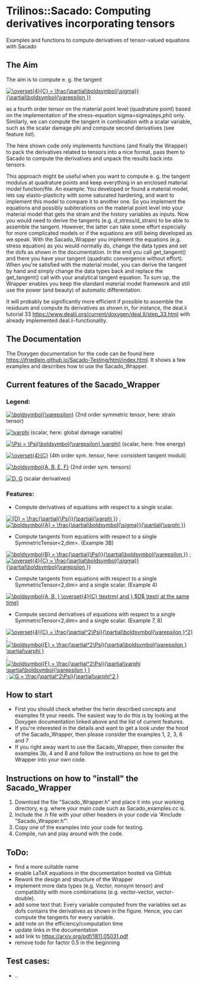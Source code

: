 # Trilinos::Sacado: Computing derivatives incorporating tensors
Examples and functions to compute derivatives of tensor-valued equations with Sacado

## The Aim
The aim is to compute e. g. the tangent

<a href="https://www.codecogs.com/eqnedit.php?latex=\overset{4}{C}&space;=&space;\frac{\partial\boldsymbol{\sigma}}{\partial\boldsymbol{\varepsilon&space;}}" target="_blank"><img src="https://latex.codecogs.com/gif.latex?\overset{4}{C}&space;=&space;\frac{\partial\boldsymbol{\sigma}}{\partial\boldsymbol{\varepsilon&space;}}" title="\overset{4}{C} = \frac{\partial\boldsymbol{\sigma}}{\partial\boldsymbol{\varepsilon }}" /></a>

as a fourth order tensor on the material point level (quadrature point) based on the implementation of the stress-equation sigma=sigma(eps,phi) only. Similarly, we can compute the tangent in combination with a scalar variable, such as the scalar damage phi and compute second derivatives (see feature list).
 
The here shown code only implements functions (and finally the Wrapper) to pack the derivatives related to tensors into a nice format, pass them to Sacado to compute the derivatives and unpack the results back into tensors.

This approach might be useful when you want to compute e. g. the tangent modulus at quadrature points and keep everything in an enclosed material model function/file. An example: You developed or found a material model, lets say elasto-plasticity with some saturated hardening, and want to implement this model to compare it to another one. So you implement the equations and possibly subiterations on the material point level into your material model that gets the strain and the history variables as inputs. Now you would need to derive the tangents (e.g. d_stress/d_strain) to be able to assemble the tangent. However, the latter can take some effort especially for more complicated models or if the equations are still being developed as we speak. With the Sacado_Wrapper you implement the equations (e.g. stress equation) as you would normally do, change the data types and set the dofs as shown in the documentation. In the end you call get_tangent() and there you have your tangent (quadratic convergence without effort). When you're satisfied with the material model, you can derive the tangent by hand and simply change the data types back and replace the get_tangent() call with your analytical tangent equation. To sum up, the Wrapper enables you keep the standard material model framework and still use the power (and beauty) of automatic differentation.

It will probably be significantly more efficient if possible to assemble the residuum and compute its derivatives as shown in, for instance, the deal.ii tutorial 33 https://www.dealii.org/current/doxygen/deal.II/step_33.html with already implemented deal.ii-functionality.

## The Documentation
The Doxygen documentation for the code can be found here https://jfriedlein.github.io/Sacado-Testing/html/index.html. It shows a few examples and describes how to use the Sacado_Wrapper.

## Current features of the Sacado_Wrapper
### Legend:

<a href="https://www.codecogs.com/eqnedit.php?latex=\boldsymbol{\varepsilon}" target="_blank"><img src="https://latex.codecogs.com/gif.latex?\boldsymbol{\varepsilon}" title="\boldsymbol{\varepsilon}" /></a> (2nd order symmetric tensor, here: strain tensor)

<a href="https://www.codecogs.com/eqnedit.php?latex=\varphi" target="_blank"><img src="https://latex.codecogs.com/gif.latex?\varphi" title="\varphi" /></a> (scalar, here: global damage variable)

<a href="https://www.codecogs.com/eqnedit.php?latex=\Psi&space;=&space;\Psi(\boldsymbol{\varepsilon},\varphi)" target="_blank"><img src="https://latex.codecogs.com/gif.latex?\Psi&space;=&space;\Psi(\boldsymbol{\varepsilon},\varphi)" title="\Psi = \Psi(\boldsymbol{\varepsilon},\varphi)" /></a> (scalar, here: free energy)

<a href="https://www.codecogs.com/eqnedit.php?latex=\overset{4}{C}" target="_blank"><img src="https://latex.codecogs.com/gif.latex?\overset{4}{C}" title="\overset{4}{C}" /></a> (4th order sym. tensor, here: consistent tangent moduli)

<a href="https://www.codecogs.com/eqnedit.php?latex=\boldsymbol{A,&space;B,&space;E,&space;F}" target="_blank"><img src="https://latex.codecogs.com/gif.latex?\boldsymbol{A,&space;B,&space;E,&space;F}" title="\boldsymbol{A, B, E, F}" /></a> (2nd order sym. tensors)

<a href="https://www.codecogs.com/eqnedit.php?latex=D,&space;G" target="_blank"><img src="https://latex.codecogs.com/gif.latex?D,&space;G" title="D, G" /></a> (scalar derivatives)

### Features:

- Compute derivatives of equations with respect to a single scalar.

<a href="https://www.codecogs.com/eqnedit.php?latex={D}&space;=&space;\frac{\partial{\Psi}}{\partial{\varphi&space;}}" target="_blank"><img src="https://latex.codecogs.com/gif.latex?{D}&space;=&space;\frac{\partial{\Psi}}{\partial{\varphi&space;}}" title="{D} = \frac{\partial{\Psi}}{\partial{\varphi }}" /></a>
 ; 
<a href="https://www.codecogs.com/eqnedit.php?latex=\boldsymbol{A}&space;=&space;\frac{\partial\boldsymbol{\sigma}}{\partial{\varphi&space;}}" target="_blank"><img src="https://latex.codecogs.com/gif.latex?\boldsymbol{A}&space;=&space;\frac{\partial\boldsymbol{\sigma}}{\partial{\varphi&space;}}" title="\boldsymbol{A} = \frac{\partial\boldsymbol{\sigma}}{\partial{\varphi }}" /></a>

- Compute tangents from equations with respect to a single SymmetricTensor<2,dim>. (Example 3B)

<a href="https://www.codecogs.com/eqnedit.php?latex=\boldsymbol{B}&space;=&space;\frac{\partial{\Psi}}{\partial\boldsymbol{\varepsilon&space;}}" target="_blank"><img src="https://latex.codecogs.com/gif.latex?\boldsymbol{B}&space;=&space;\frac{\partial{\Psi}}{\partial\boldsymbol{\varepsilon&space;}}" title="\boldsymbol{B} = \frac{\partial{\Psi}}{\partial\boldsymbol{\varepsilon }}" /></a>
 ; 
<a href="https://www.codecogs.com/eqnedit.php?latex=\overset{4}{C}&space;=&space;\frac{\partial\boldsymbol{\sigma}}{\partial\boldsymbol{\varepsilon&space;}}" target="_blank"><img src="https://latex.codecogs.com/gif.latex?\overset{4}{C}&space;=&space;\frac{\partial\boldsymbol{\sigma}}{\partial\boldsymbol{\varepsilon&space;}}" title="\overset{4}{C} = \frac{\partial\boldsymbol{\sigma}}{\partial\boldsymbol{\varepsilon }}" /></a>

- Compute tangents from equations with respect to a single SymmetricTensor<2,dim> and a single scalar. (Example 4)

<a href="https://www.codecogs.com/eqnedit.php?latex=\boldsymbol{A,&space;B,&space;}&space;\overset{4}{C}&space;\textrm{&space;and&space;}&space;$D$&space;\text{&space;at&space;the&space;same&space;time}" target="_blank"><img src="https://latex.codecogs.com/gif.latex?\boldsymbol{A,&space;B,&space;}&space;\overset{4}{C}&space;\textrm{&space;and&space;}&space;$D$&space;\text{&space;at&space;the&space;same&space;time}" title="\boldsymbol{A, B, } \overset{4}{C} \textrm{ and } $D$ \text{ at the same time}" /></a>

- Compute second derivatives of equations with respect to a single SymmetricTensor<2,dim> and a single scalar. (Example 7, 8)

<a href="https://www.codecogs.com/eqnedit.php?latex=\overset{4}{C}&space;=&space;\frac{\partial^2\Psi}{\partial\boldsymbol{\varepsilon&space;}^2}" target="_blank"><img src="https://latex.codecogs.com/gif.latex?\overset{4}{C}&space;=&space;\frac{\partial^2\Psi}{\partial\boldsymbol{\varepsilon&space;}^2}" title="\overset{4}{C} = \frac{\partial^2\Psi}{\partial\boldsymbol{\varepsilon }^2}" /></a>
;
<a href="https://www.codecogs.com/eqnedit.php?latex=\boldsymbol{E}&space;=&space;\frac{\partial^2\Psi}{\partial\boldsymbol{\varepsilon&space;}&space;\partial\varphi&space;}" target="_blank"><img src="https://latex.codecogs.com/gif.latex?\boldsymbol{E}&space;=&space;\frac{\partial^2\Psi}{\partial\boldsymbol{\varepsilon&space;}&space;\partial\varphi&space;}" title="\boldsymbol{E} = \frac{\partial^2\Psi}{\partial\boldsymbol{\varepsilon } \partial\varphi }" /></a>
;
<a href="https://www.codecogs.com/eqnedit.php?latex=\boldsymbol{F}&space;=&space;\frac{\partial^2\Psi}{\partial\varphi&space;\partial\boldsymbol{\varepsilon&space;}&space;}" target="_blank"><img src="https://latex.codecogs.com/gif.latex?\boldsymbol{F}&space;=&space;\frac{\partial^2\Psi}{\partial\varphi&space;\partial\boldsymbol{\varepsilon&space;}&space;}" title="\boldsymbol{F} = \frac{\partial^2\Psi}{\partial\varphi \partial\boldsymbol{\varepsilon } }" /></a>
;
<a href="https://www.codecogs.com/eqnedit.php?latex=G&space;=&space;\frac{\partial^2\Psi}{\partial\varphi^2&space;}" target="_blank"><img src="https://latex.codecogs.com/gif.latex?G&space;=&space;\frac{\partial^2\Psi}{\partial\varphi^2&space;}" title="G = \frac{\partial^2\Psi}{\partial\varphi^2 }" /></a>

## How to start
- First you should check whether the herin described concepts and examples fit your needs. The easiest way to do this is by looking at the Doxygen documentation linked above and the list of current features.
- If you're interested in the details and want to get a look under the hood of the Sacado_Wrapper, then please consider the examples 1, 2, 3, 6 and 7
- If you right away want to use the Sacado_Wrapper, then consider the examples 3b, 4 and 8 and follow the instructions on how to get the Wrapper into your own code.

## Instructions on how to "install" the Sacado_Wrapper
1. Download the file "Sacado_Wrapper.h" and place it into your working directory, e.g. where your main code such as Sacado_examples.cc is.
2. Include the .h file with your other headers in your code via '#include "Sacado_Wrapper.h"'.
3. Copy one of the examples into your code for testing.
4. Compile, run and play around with the code.

## ToDo:
- find a more suitable name
- enable LaTeX equations in the documentation hosted via GitHub
- Rework the design and structure of the Wrapper
- implement more data types (e.g. Vector, nonsym tensor) and compatibility with more combinations (e.g. vector-vector, vector-double).
- add some text that: Every variable computed from the variables set as dofs contains the derivatives as shown in the figure. Hence, you can compute the tangents for every variable.
- add note on the efficiency/computation time
- update links in the documentation
- add link to https://arxiv.org/pdf/1811.05031.pdf
- remove todo for factor 0.5 in the beginning

## Test cases:
- ..
